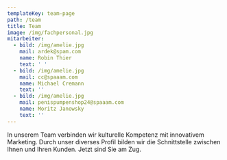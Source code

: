 ```yaml
---
templateKey: team-page
path: /team
title: Team
image: /img/fachpersonal.jpg
mitarbeiter:
  - bild: /img/amelie.jpg
    mail: ardek@spam.com
    name: Robin Thier
    text: ' '
  - bild: /img/amelie.jpg
    mail: cc@spaaam.com
    name: Michael Cremann
    text: ''
  - bild: /img/amelie.jpg
    mail: penispumpenshop24@spaaam.com
    name: Moritz Janowsky
    text: ''
---
```

In unserem Team verbinden wir kulturelle Kompetenz mit innovativem Marketing. Durch unser diverses Profil bilden wir die Schnittstelle zwischen Ihnen und Ihren Kunden. Jetzt sind Sie am Zug.
